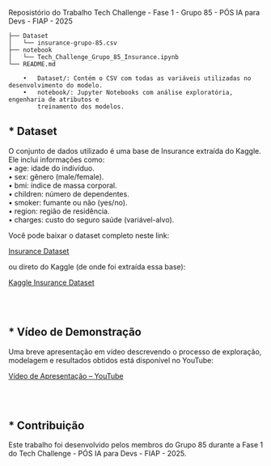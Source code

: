 Reposistório do Trabalho Tech Challenge - Fase 1 - Grupo 85 - PÓS IA para Devs - FIAP - 2025


```
├── Dataset
│   └── insurance-grupo-85.csv
├── notebook
│   └── Tech_Challenge_Grupo_85_Insurance.ipynb
└── README.md

    •	Dataset/: Contém o CSV com todas as variáveis utilizadas no desenvolvimento do modelo.
    •	notebook/: Jupyter Notebooks com análise exploratória, engenharia de atributos e
        treinamento dos modelos.

```

<h2>* Dataset </h2>

O conjunto de dados utilizado é uma base de Insurance extraída do Kaggle. Ele inclui informações como: <br/>
• age: idade do indivíduo. <br/>
• sex: gênero (male/female). <br/>
• bmi: índice de massa corporal. <br/>
• children: número de dependentes. <br/>
• smoker: fumante ou não (yes/no). <br/>
• region: região de residência. <br/>
• charges: custo do seguro saúde (variável-alvo). <br/>

Você pode baixar o dataset completo neste link:

[Insurance Dataset](https://github.com/FIAP-5IADT-GRUPO85/tech_challenge_fase_01/blob/main/Dataset/insurance-grupo-85.csv)


ou direto do Kaggle (de onde foi extraída essa base):

[Kaggle Insurance Dataset](https://www.kaggle.com/datasets/thedevastator/prediction-of-insurance-charges-using-age-gender)

<br/>
<br/>

<h2>* Vídeo de Demonstração</h2>

Uma breve apresentação em vídeo descrevendo o processo de exploração, modelagem e resultados obtidos está disponível no YouTube:

[Vídeo de Apresentação – YouTube](https://www.youtube.com/watch?v=8VXqU_fScYc)

<br/>
<br/>

<h2>* Contribuição</h2>

Este trabalho foi desenvolvido pelos membros do Grupo 85 durante a Fase 1 do Tech Challenge - PÓS IA para Devs - FIAP - 2025.

<br/>
<br/>
